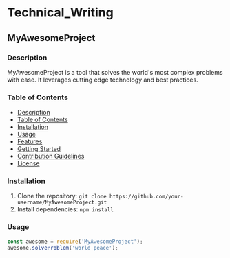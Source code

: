# Technical_Writing

## MyAwesomeProject

### Description
MyAwesomeProject is a tool that solves the world's most complex problems with ease. It leverages cutting edge technology and best practices.

### Table of Contents
- [Description](#description)
- [Table of Contents](#table-of-contents)
- [Installation](#installation)
- [Usage](#usage)
- [Features](#features)
- [Getting Started](#getting-started)
- [Contribution Guidelines](#contribution-guidelines)
- [License](#license)

### Installation
1. Clone the repository: `git clone https://github.com/your-username/MyAwesomeProject.git`
2. Install dependencies: `npm install`

### Usage
```javascript
const awesome = require('MyAwesomeProject');
awesome.solveProblem('world peace');
